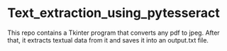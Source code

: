 # Text_extraction_using_pytesseract
This repo contains a Tkinter program that converts any pdf to jpeg. After that, it extracts textual data from it and saves it into an output.txt file.

